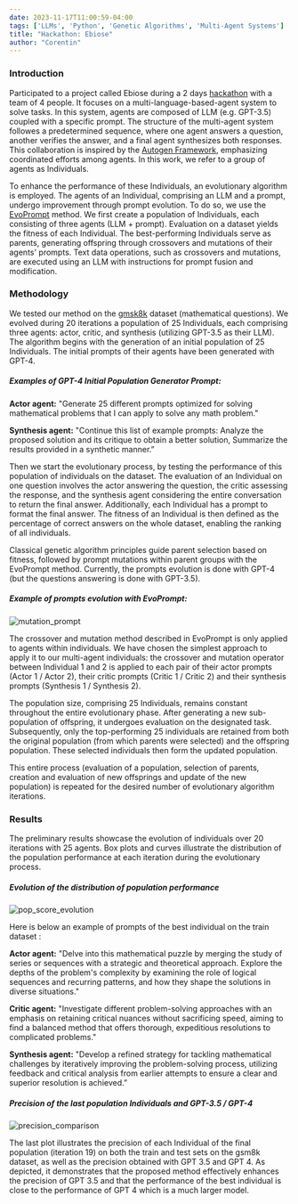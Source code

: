 ```yaml
---
date: 2023-11-17T11:00:59-04:00
tags: ['LLMs', 'Python', 'Genetic Algorithms', 'Multi-Agent Systems']
title: "Hackathon: Ebiose"
author: "Corentin"
---
```


### Introduction 

Participated to a project called Ebiose during a 2 days [hackathon](https://hackatechbordeaux.inria.fr/) with a team of 4 people. It focuses on a multi-language-based-agent system to solve tasks. In this system, agents are composed of LLM (e.g. GPT-3.5) coupled with a specific prompt. The structure of the multi-agent system followes a predetermined sequence, where one agent answers a question, another verifies the answer, and a final agent synthesizes both responses. This collaboration is inspired by the [Autogen Framework](https://microsoft.github.io/autogen/), emphasizing coordinated efforts among agents. In this work, we refer to a group of agents as Individuals.

To enhance the performance of these Individuals, an evolutionary algorithm is employed. The agents of an Individual, comprising an LLM and a prompt, undergo improvement through prompt evolution. To do so, we use the [EvoPrompt](https://arxiv.org/pdf/2309.08532.pdf) method. We first create a population of Individuals, each consisting of three agents (LLM + prompt). Evaluation on a dataset yields the fitness of each Individual. The best-performing Individuals serve as parents, generating offspring through crossovers and mutations of their agents' prompts. Text data operations, such as crossovers and mutations, are executed using an LLM with instructions for prompt fusion and modification.

### Methodology 

We tested our method on the [gmsk8k](https://huggingface.co/datasets/gsm8k) dataset (mathematical questions). We evolved during 20 iterations a population of 25 Individuals, each comprising three agents: actor, critic, and synthesis (utilizing GPT-3.5 as their LLM).
The algorithm begins with the generation of an initial population of 25 Individuals. The initial prompts of their agents have been generated with GPT-4.

##### Examples of GPT-4 Initial Population Generator Prompt:

**Actor agent:**
"Generate 25 different prompts optimized for solving mathematical problems that I can apply to solve any math problem."

**Synthesis agent:**
"Continue this list of example prompts: Analyze the proposed solution and its critique to obtain a better solution, Summarize the results provided in a synthetic manner.”

Then we start the evolutionary process, by testing the performance of this population of individuals on the dataset. The evaluation of an Individual on one question involves the actor answering the question, the critic assessing the response, and the synthesis agent considering the entire conversation to return the final answer. Additionally, each Individual has a prompt to format the final answer. The fitness of an Individual is then defined as the percentage of correct answers on the whole dataset, enabling the ranking of all individuals. 

Classical genetic algorithm principles guide parent selection based on fitness, followed by prompt mutations within parent groups with the EvoPrompt method. Currently, the prompts evolution is done with GPT-4 (but the questions answering is done with GPT-3.5).

##### Example of prompts evolution with EvoPrompt:

![mutation_prompt](/mutation_prompt.png)

The crossover and mutation method described in EvoPrompt is only applied to agents within individuals. We have chosen the simplest approach to apply it to our multi-agent individuals: the crossover and mutation operator between Individual 1 and 2 is applied to each pair of their actor prompts (Actor 1 / Actor 2), their critic prompts (Critic 1 / Critic 2) and their synthesis prompts (Synthesis 1 / Synthesis 2).

The population size, comprising 25 Individuals, remains constant throughout the entire evolutionary phase. After generating a new sub-population of offspring, it undergoes evaluation on the designated task. Subsequently, only the top-performing 25 individuals are retained from both the original population (from which parents were selected) and the offspring population. These selected individuals then form the updated population.

This entire process (evaluation of a population, selection of parents, creation and evaluation of new offsprings and update of the new population) is repeated for the desired number of evolutionary algorithm iterations.

### Results

The preliminary results showcase the evolution of individuals over 20 iterations with 25 agents. Box plots and curves illustrate the distribution of the population performance at each iteration during the evolutionary process.

##### Evolution of the distribution of population performance 

![pop_score_evolution](/pop_score_evolution.png)

Here is below an example of prompts of the best individual on the train dataset : 

**Actor agent:**
"Delve into this mathematical puzzle by merging the study of series or sequences with a strategic and theoretical approach. Explore the depths of the problem's complexity by examining the role of logical sequences and recurring patterns, and how they shape the solutions in diverse situations."

**Critic agent:**
"Investigate different problem-solving approaches with an emphasis on retaining critical nuances without sacrificing speed, aiming to find a balanced method that offers thorough, expeditious resolutions to complicated problems."

**Synthesis agent:**
"Develop a refined strategy for tackling mathematical challenges by iteratively improving the problem-solving process, utilizing feedback and critical analysis from earlier attempts to ensure a clear and superior resolution is achieved.”


##### Precision of the last population Individuals and GPT-3.5 / GPT-4 

![precision_comparison](/precision_comparison.png)

The last plot illustrates the precision of each Individual of the final population (iteration 19) on both the  train and test sets on the gsm8k dataset, as well as the precision obtained with GPT 3.5 and GPT 4. As depicted, it demonstrates that the proposed method effectively enhances the precision of GPT 3.5 and that the performance of the best individual is close to the performance of GPT 4 which is a much larger model.

